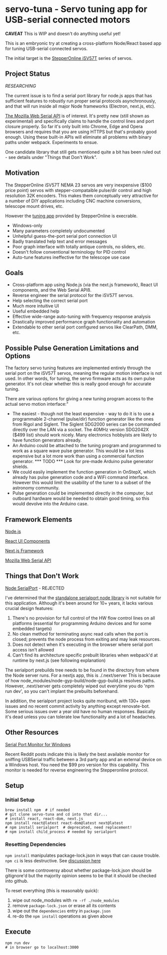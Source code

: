# servo-tuna - Servo tuning app for USB-serial connected motors

__CAVEAT__ This is WIP and doesn't do anything useful yet!

This is an embryonic try at creating a cross-platform Node/React based app for tuning USB-serial connected servos.

The initial target is the
[StepperOnline iSV57T](https://www.omc-stepperonline.com/nema-23-integrated-easy-servo-motor-90w-3000rpm-0-3nm-42-49oz-in-20-50vdc-brushless-dc-servo-motor-isv57t-090)
series of servos.

## Project Status

*RESEARCHING*

The current issue is to find a serial port library for node.js apps that has sufficient features
to robustly run proper serial protocols asynchronously, and that
will run inside all major Node frameworks (Electron, next.js, etc).

[The Mozilla Web Serial API](https://developer.mozilla.org/en-US/docs/Web/API/Web_Serial_API) is of interest.
It's pretty new (still shown as experimental) and specifically claims to handle the control lines and port closure properly.
So far it's only built into Chrome, Edge and Opera browsers and requires that
you are using HTTPS but that's probably good enough.  Using these built-in APIs will eliminate all problems
with binary paths under webpack.  Experiments to ensue.

One candidate library that still gets mentioned quite a bit has been ruled out - see details under "Things that Don't Work".

## Motivation

The StepperOnline iSV57T NEMA 23 servos are very inexpensive ($100 price point) servos with stepper-compataible pulse/dir control and high resolution 32K encoders.
This makes them conceptually very attractive for a number of DIY applications including CNC machine conversions, telescope mount drives, etc.

However the [tuning app](https://www.omc-stepperonline.com/index.php?route=product/product/get_file&file=1361/iSV-T_software.zip) provided by StepperOnline is execrable.

* Windows-only
* Many parameters completely undocumented
* Unhelpful guess-the-port serial port connection UI
* Badly translated help text and error messages
* Poor graph interface with totally antique controls, no sliders, etc.
* Doesn't follow conventional terminology for PID control
* Auto-tune features ineffective for the telescope use case

## Goals

* Cross-platform app using Node.js (via the next.js framework), React UI components, and the Web Serial APIß.
* Reverse engineer the serial protocol for the iSV57T servos.
* Help selecting the correct serial port
* Much more intuitive UI
* Useful embedded help
* Effective wide-range auto-tuning with frequency response analysis
* Drastically improved performance graph functionality and automation
* Extendable to other serial port configured servos like ClearPath, DMM, etc.

## Possible Pulse Generation Limitations and Options

The factory servo tuning features are implemented entirely through the serial port
on the iSV57T servos, meaning the regular motion interface is not used.  In other
words, for tuning, the servo firmware acts as its own pulse generator.  It's not
clear whether this is really good enough for accurate tuning.

There are various options for giving a new tuning program access to the actual
servo motion interface:"

* The easiest - though not the least expensive - way to do it is to use
  a programmable 2-channel (pulse/dir) function generator like the ones from
  Rigol and Siglent.  The Siglent SDG2000 series can be commanded directly over the LAN via a
  socket.  The 40MHz version SDG2042X ($499 list) should work nicely.
  Many electronics hobbyists are likely to have function generators already.
* An Arduino could be attached to the tuning program and programmed to work as a
  square wave pulse generator.  This would be a lot less expensive but a lot more work
  than using a commercial function generator.  *** TODO *** Look for pre-made Arduino
  pulse generator shields.
* We could easily implement the function generation in OnStepX, which already has
  pulse generation code and a WiFi command interface.  However this would limit the
  usability of the tuner to a subset of the astronomy community.
* Pulse generation could be implemented directly in the computer, but outboard
  hardware would be needed to obtain good timing, so this would devolve into the Arduino case.

## Framework Elements

[Node.js](https://nodejs.org/en/download/)

[React UI Components](https://react.dev/learn/start-a-new-react-project)

[Next.js Framework](https://nextjs.org/)

[Mozilla Web Serial API](https://developer.mozilla.org/en-US/docs/Web/API/Web_Serial_API)

## Things that Don't Work

[Node SerialPort](https://serialport.io/) - REJECTED

I've determined that the [standalone serialport node library](https://serialport.io/)
is not suitable for this application.  Although it's been around for 10+ years, it
lacks various crucial design features:

1. There's no provision for full control of the HW flow control lines on all platforms
   (essential for programming Arduino devices and for some embedded targets)
2. No clean method for terminating async read calls when the port is closed; prevents
   the node process from exiting and may leak resources.
3. Does not detect when it's executing in the browser where serial port access isn't allowed
4. Can't find its architecture specific prebuilt libraries when webpack'd at
   runtime by next.js (see following explanation)

The serialport prebuilds tree needs to be found in the directory from where the Node server runs.
For a nextjs app, this is ./.next/server
This is because of how node_modules/node-gyp-build/node-gyp-build.js resolves paths.
However, .next/server gets completely wiped out everytime you do 'npm run dev', so you
can't implant the prebuilts beforehand.

In addition, the serialport project looks quite moribund, with 130+ open issues and no recent
commit activity by anything except renovate-bot.  Some serious issues over a year old have
no human responses.  Basically it's dead unless you can tolerate low functionality and a
lot of headaches.

## Other Resources

[Serial Port Monitor for Windows](https://www.com-port-monitoring.com/)

Recent Reddit posts indicate this is likely the best available monitor for sniffing
USBSerial traffic between a 3rd party app and an external device on a Windows host.
You need the $99 pro version for this capability.  This monitor is needed for
reverse engineering the Stepperonline protocol.

## Setup

### Initial Setup
```
brew install npm  # if needed
# git clone servo-tuna and cd into that dir...
# install react, react-dom, next.js
npm install react@latest react-dom@latest next@latest
# npm install serialport  # deprecated, need replacement!
# npm install child_process # needed by serialport
```

### Resetting Dependencies

`npm install` manipulates package-lock.json in ways that can cause trouble.  `npm ci` is less destructive.
See [discussion here](https://stackoverflow.com/questions/48524417/should-the-package-lock-json-file-be-added-to-gitignore)

There is some controversy about whether package-lock.json should be gitignore'd but the majority opinion
seems to be that it should be checked into github.

To reset everything (this is reasonably quick):

1. wipe out node_modules with `rm -rf ./node_modules`
2. remove `package-lock.json` or erase all its contents
3. wipe out the `dependencies` entry in `package.json`
4. re-do the `npm install` operations as given above

## Execute


```
npm run dev
# in browser go to localhost:3000
```